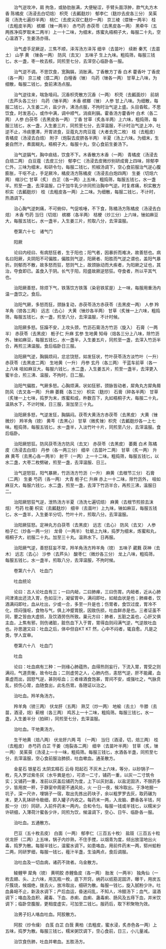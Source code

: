 <!-- { "loadSidebar": true } -->
　　治气逆攻冲，肩 拘急，或胁肋胀满，大便秘涩，手臂头面浮肿，款气丸方木香 陈橘皮（汤浸去白切焙） 枳壳（去瓤麸炒） 郁李仁（麸炒去皮各三分） 吴茱萸（汤洗七遍炒半两） 桃仁（去皮尖双仁麸炒一两） 京三棱（煨锉一两半） 桂（去粗皮半两） 槟榔（锉一两半） 赤芍药 赤茯苓（去黑皮各一两） 黑牵牛（五两拣净捣罗取末二两半）上一十二味，为细末，炼蜜丸梧桐子大，每服二十丸，空心温酒下，生姜汤亦得。

　　治气虚手足厥逆，三焦不顺，泽泻汤方泽泻 细辛（去苗叶） 续断 秦艽（去苗土） 山芋 黄 （锉各一两） 防风（去叉） 五味子 生上九味。粗捣筛，每服三钱匕，水一盏，枣一枚去核，同煎至七分，去滓空心临卧各一服。

　　治气逆不调。不思饮食，宽胸膈，消胀满。丁香散方丁香 白术 藿香叶 丁香皮（各一两） 京三棱（煨二两） 白檀香（锉） 乌药（锉各一两） 甘草上八味，为细散，每服二钱匕，食前沸汤点服。

　　治气逆往来，喘急噎闷。沉香枳壳散方沉香（一两） 枳壳（去瓤面炒） 前胡（去芦头各三分） 乌药（锉半两） 木香 槟榔（锉） 人参 甘上八味。为细散，每服二钱匕，入生姜二片，盐少许，沸汤点服，不拘时治气逆上盛。头目昏眩，不思饮食，时发恶心，或作中满，调中顺气，消痰利膈。霍香汤方藿香叶 白术（各二两） 人参 白茯苓（去黑皮各一两） 丁香 甘草（炙各半两）上六味，粗捣筛，每服三钱匕，水一盏，入生姜三片，同煎至七分，去滓温服，不计时治气逆上冲，吐逆不止，冷痰壅滞，开胃进食，豆蔻丸方肉豆蔻（大者去壳二枚） 桂（去粗皮） 青橘皮（汤浸去白焙） 附子（炮裂去皮脐各半两） 半夏（汤上六味。为细末，生姜自然汁，煮面糊丸，梧桐子大，每服十丸，空心食前生姜汤下。

　　治气逆膈气，胸中痰结，饮食不下。木香散方木香（一两） 青橘皮（汤浸去白焙二两） 白豆蔻（去皮三分） 郁李仁（汤浸去皮微炒别研成膏上四味，除郁李仁外，三味为细末，和研令匀，每服二钱匕，煎椒汤调下，空心食前服治气逆心腹膨胀，干呕不止，手足厥冷，橘皮汤方陈橘皮（汤浸去白炮四两） 生姜（切焙六两） 缩沙仁 甘草（炙） 白芷（各一两）上五味，粗捣筛，每服五钱匕，水一盏半。煎至一盏，去滓温服，口干加牛乳少许同煎治胸中气逆。时复疼痛，枳实散方枳实（去瓤麸炒） 桂（去粗皮各一两）上二味。为细散，每服二钱匕，不计时，热酒调下。

　　治心胸气逆刺痛，不可俯仰，气促咳唾，不下食，陈橘汤方陈橘皮（汤浸去白焙） 木香 芍药 当归（切焙） 槟榔（各半两） 桔梗（炒三分）上六味，锉如麻豆大，每服五钱匕，水一盏半，入生姜三片，煎取八分，去滓温服。

　　卷第六十七　诸气门

　　阳厥

　　论曰内经曰、有病怒狂者，生于阳也；阳气者，因暴折而难决，故善怒也。病名曰阳厥，夫阴阳不可偏胜，偏胜则气逆，阳厥者、阳胜而气逆之谓也，盖阳气暴折。则郁而不散，故多怒而狂，怒则气上，故颈脉动而大疾者，为阳厥之证也，其治，夺食即已。盖食入于阴。长气于阳，阳盛故厥逆怒狂。夺食者，所以平其气也。

　　治阳厥善怒，除烦下气，铁落饮方铁落（染皂铁浆是）上一味，每服用重汤内温一盏饮之。食后。

　　治阳气厥，多怒而狂，颈脉复动，赤茯苓汤方赤茯苓（去黑皮一两） 人参 羚羊角（镑各三两） 远志（去心） 大黄（锉炒各半两） 甘草（炙锉一上六味，粗捣筛，每服五钱匕，水一盏，煎至八分，去滓温服，不计时候。

　　治阳厥多怒。狂躁不安，上攻头颈，竹沥石膏汤方竹沥（旋入） 石膏（一两半） 赤茯苓（去黑皮） 栀子仁 升麻 玄参 生地黄 知母（焙各三分上八味，除竹沥外，锉如麻豆，每服五钱匕，水一盏半，入生姜五片，同煎至一盏，去滓入竹沥半合，再煎三沸温服。食后临卧日三服。

　　治阳厥气逆，胸膈烦闷，忿忿饶怒，如发狂状，竹叶茯苓汤方淡竹叶（一升） 赤茯苓（去黑皮二两） 生地黄（一升） 丹参 玄丹（各三两） 干蓝车前草（各一上八味 咀如麻豆大，每服六钱匕，水二盏，入生姜五片，煎至一盏半，去滓更入蜜半合，煎三沸、温服，不拘时，日二服。

　　治阳气偏胜，气厥多怒。心胸烦满，状如狂邪，颈脉皆动者，犀角丸方犀角屑 防风（去叉各一两） 升麻 萎蕤（各三分） 枳实（麸炒） 石膏（碎各半两） 甘草（炙锉一上七味，捣罗为末，炼蜜和成，杵数百下，丸如梧桐子大，每服二十丸，温熟水下，不计时候，日三服，渐加至三十丸。

　　治阳厥多怒，气逆发狂，胸膈闷。茯苓大黄汤方赤茯苓（去黑皮） 大黄（锉微炒） 羚羊角（镑） 黄芩（去黑心） 甘草（微炙锉）枳壳（去瓤麸炒各一上七味。粗捣筛，每服五钱匕，水一盏半，入淡竹叶十片，同煎至八分，去滓温服。食后临卧。

　　治阳厥怒狂。防风茯苓汤方防风（去叉） 赤茯苓（去黑皮） 萎蕤 白术 陈橘皮（汤浸去白焙） 丹参（各一两三分） 细辛（去苗叶二两） 甘草（炙一两） 升麻 黄芩（去黑心各一两半） 射干（一两）上一十二味。粗捣筛，每服五钱匕，以水二盏，大枣二枚劈破，煎至一盏，去滓温服、日三。

　　治气逆怒狂，阳气暴厥，竹沥汤方竹沥（一升） 麻黄（去根节三分） 石膏（二两） 生姜 芍药（各一两） 大青 栀子仁 升麻 赤上一十二味，除竹沥外， 咀如麻豆大，每服六钱匕，水二盏，煎至一盏，去滓下竹沥半合，再煎三沸，温服日二。

　　治阳厥怒狂气逆，泄热汤方半夏（汤洗七遍切焙） 麻黄（去根节煎掠去沫焙） 芍药 杜蘅 枳实（去瓤麸炒） 细辛（去苗叶）上九味，锉如麻豆，每服五钱匕，水一盏半，入生姜半分切，竹叶十片，煎取八分。去滓温服。

　　治阳厥狂怒。定神丸方白茯苓（去黑皮） 远志（去心） 防风（去叉） 人参 柏子仁（炒各一两一分） 龙骨（一两半） 牡蛎上九味，捣罗为细末，炼蜜和丸，梧桐子大，初服二十丸。加至三十丸。温熟水下。日再服。

　　治阳厥气逆，善怒狂妄不常，羚羊角汤方羚羊角（镑） 五味子 葳蕤 茯神（去木） 远志（去心） 沙参（去芦头） 酸枣仁（微炒各三分） 龙上八味，粗捣筛，每服五钱匕，水一盏半，煎取八分，去滓温服，不拘时候。

　　卷第六十八　吐血门

　　吐血统论

　　论曰：古人论吐血有三；一曰内衄，二曰肺瘅，三曰伤胃。内衄者，近从心肺间津液出还流入胃，色如豆汁，凝留胃中，满闷即吐，如衄血状是也；肺瘅者，饮酒满闷即吐，血从吐出，少或一合，多至一升是也；伤胃者，食饮过度，胃冷不化，烦闷强呕，食物与气，俱上冲蹙胃脘，因致伤损，吐血鲜赤是也。三者证虽不同，要之皆由大虚损，及饮酒劳伤所致。巢元方曰：肺者，五脏之盖也，心肝又俱主血，上焦有邪，则伤诸脏，脏伤血下入于胃，胃得血则闷满气逆，气逆故吐血也。孙思邈又曰：吐血之后，体中但自KT KT 然，心中不闷者，辄自愈。凡是之类，学人宜审。

　　卷第六十八　吐血门

　　吐血

　　论曰：吐血病有三种：一则缘心肺蕴热，血得热则妄行，下流入胃，胃受之则满闷，气道贲衡，故令吐血；二则虚劳之人，心肺内伤，恚怒气逆，肝不能藏，血乘虚而出，因怒气逆，甚则呕血；三者缘酒食饱甚，胃间不安，或强吐之，气脉贲乱，损伤心胃，血随食出，此名伤胃。各随证以治之。

　　治吐血。羚羊角汤方。

　　羚羊角（镑三两） 伏龙肝（五两） 熟艾（炒一两） 地榆（去土） 牛膝（去苗，酒浸，焙）蓟根（各三两） 鸡苏上一十二味，粗捣筛。每服三钱匕，水一盏，入生姜半分（拍碎），同煎至七分，去滓温服。

　　治吐血。干地黄汤方。

　　生干地黄（焙八两） 伏龙肝六两 芎 （一两） 当归（酒浸，切，焙三两） 桂（去粗皮） 赤芍药 白芷 干姜（炮裂各二两） 细辛（去苗叶半两） 甘草（炙，锉一两） 吴茱萸（汤浸上一十一味，粗捣筛。每服三钱匕，水酒各半盏，同煎至七分，去滓温服，空心食前服治肺损，吐血嗽血。通圣散方。

　　金星石 银星石 太阴玄精石 云母 阳起石 不灰木上六味，等分，以砂锅子一枚，先入罗过紫冬灰（水牛粪是也），可浓一二寸，铺药一重，以灰一二寸筑令实；又铺药一重，准前以灰盖后铺药为度，上下以灰封盖，以盐泥固济，不限药多少，皆用炭一秤，于静室中周密不通风处，火 一日一夜，候冷取出。于净地掘一坑子，深一尺许，埋锅子一宿，取出先拣出药块子，余以粗罗罗去灰，取药碾为末，更入乳钵研令极细，即入罐子内收之。每药末一两，入龙脑、麝香各半钱，阿胶一分（炒）同研，入前件药末一两内，合和令匀。每服一钱或半钱匕，以糯米少许研细，入薄荷汁蜜各少许，同煎为饮，候温调下，空心、日午、临卧各一服。

　　治吐血。五通散方。

　　巴豆（五十枚去皮） 白面（一两） 郁李仁（三百五十枚） 盐豉（三百五十粒 伏龙肝（二两）上五味，锅子内炒熟，不住手搅，以烟青为度，倾出放湿地出火毒，捣罗为散。每服半钱匕，温蜜水调下。如患咯血，用前件药末一两，郓州蛤粉二两，同研罗细，每服一钱匕，薤汁半盏，生油两点，食后调服。

　　治吐血及一切血病，诸药不效者。乌金散方。

　　鲮鲤甲 犀角（镑） 黄明胶 赤鲤鱼皮（各一两） 胎发（一两半） 独角仙（一枚去翅、头、上六味，用瓦瓶一枚，底下开窍，纳药以纸筋泥固济，曝干，用炭五斤簇烧，候烟绝，拨去火，放冷取出，细研为散。每服一钱匕，旋入腻粉少许。吐血鼻衄不止，新汲水调下；产后血运，昏迷闷乱，不知人，冷醋汤下；血气，温酒调下；咯血及血积、藏毒、下血、赤痢、血痢、蛊毒痢、肠风及五痔下血，并米饮调下；临卧空腹服，更相度虚实，可加至二钱匕。服药后，取下积聚物为效。

　　治男子妇人咯血吐血。阿胶散方。

　　阿胶（炒令燥） 白芨 白芷 白蔹 黄柏（去粗皮，蜜水浸，炙赤色各一两）上五味，捣罗为散。每服三钱匕，糯米粥饮调下，空心食前，日三，小儿量减。

　　治饮食伤肺，吐血并嗽血。五胜汤方。

